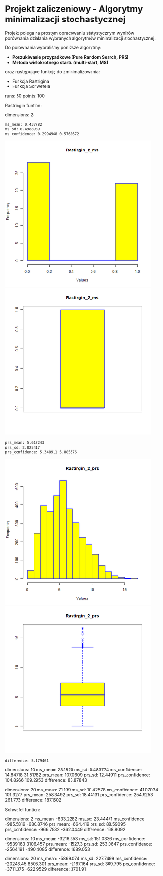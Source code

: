 # Projekt zaliczeniowy - Algorytmy minimalizacji stochastycznej
Projekt polega na prostym opracowaniu statystycznym wyników porównania działania wybranych algorytmów minimalizacji stochastycznej.

Do porównania wybraliśmy poniższe algorytmy:
- **Poszukiwanie przypadkowe (Pure Random Search, PRS)**
- **Metoda wielokrotnego startu (multi-start, MS)**

oraz następujące funkcję do zminimalizowania:
- Funkcja Rastrigina
- Funkcja Schwefela

runs: 50 
points: 100 

Rastringin funtion:


dimensions: 2:
```
ms_mean: 0.437782
ms_sd: 0.4988989
ms_confidence: 0.2994968 0.5760672
```
![My Image](histograms/Rastirgin_2_ms.png)
![My Image](boxplot/Rastirgin_2_ms.png)

```
prs_mean: 5.617243
prs_sd: 2.825417
prs_confidence: 5.348911 5.885576
```
![My Image](histograms/Rastirgin_2_prs.png)
![My Image](boxplot/Rastirgin_2_prs.png)
```
difference: 5.179461
```

dimensions: 10 
ms_mean: 23.1825
ms_sd: 5.483774
ms_confidence: 14.84718 31.51782
prs_mean: 107.0609
prs_sd: 12.44911
prs_confidence: 104.8266 109.2953
difference: 83.87843

dimensions: 20 
ms_mean: 71.199
ms_sd: 10.42578
ms_confidence: 41.07034 101.3277
prs_mean: 258.3492
prs_sd: 18.44131
prs_confidence: 254.9253 261.773
difference: 187.1502

Schwefel funtion:

dimensions: 2 
ms_mean: -833.2282
ms_sd: 23.44471
ms_confidence: -985.5819 -680.8746
prs_mean: -664.419
prs_sd: 88.59095
prs_confidence: -966.7932 -362.0449
difference: 168.8092

dimensions: 10 
ms_mean: -3216.353
ms_sd: 151.0336
ms_confidence: -9539.163 3106.457
prs_mean: -1527.3
prs_sd: 253.0647
prs_confidence: -2564.191 -490.4085
difference: 1689.053 

dimensions: 20 
ms_mean: -5869.074
ms_sd: 227.7499
ms_confidence: -20246.45 8508.301
prs_mean: -2167.164
prs_sd: 369.795
prs_confidence: -3711.375 -622.9529
difference: 3701.91

